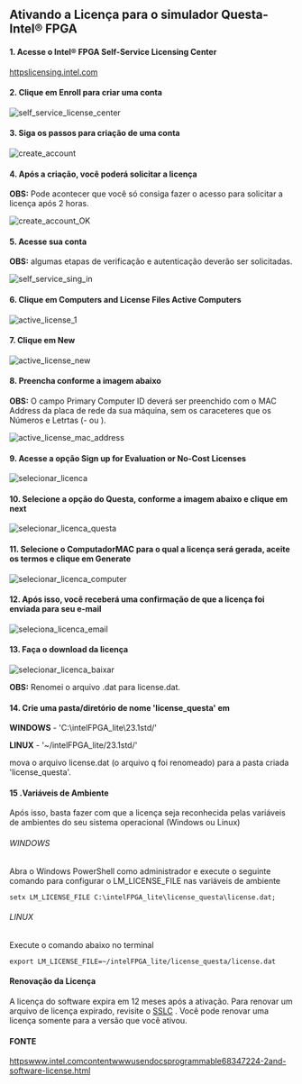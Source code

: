Ativando a Licença para o simulador Questa-Intel® FPGA
----------------------------------------------------------

#### 1. Acesse o Intel® FPGA Self-Service Licensing Center

[httpslicensing.intel.com](httpslicensing.intel.com)

#### 2. Clique em Enroll para criar uma conta

![self_service_license_center](imgs_questaLicense/self_service_license_center.png)

#### 3. Siga os passos para criação de uma conta

![create_account](imgs_questaLicense/create_account.png)

#### 4. Após a criação, você poderá solicitar a licença

**OBS:** Pode acontecer que você só consiga fazer o acesso para solicitar a licença após 2 horas.

![create_account_OK](imgs_questaLicense/create_account_OK.png)

#### 5. Acesse sua conta

**OBS:** algumas etapas de verificação e autenticação deverão ser solicitadas.

![self_service_sing_in](imgs_questaLicense/self_service_sing_in.png)

#### 6. Clique em Computers and License Files  Active Computers

![active_license_1](imgs_questaLicense/active_license_1.png)

#### 7. Clique em New

![active_license_new](imgs_questaLicense/active_license_new.png)

#### 8. Preencha conforme a imagem abaixo

**OBS:** O campo Primary Computer ID deverá ser preenchido com o MAC Address da placa de rede da sua máquina, sem os caraceteres que os Números e Letrtas (- ou ).

![active_license_mac_address](imgs_questaLicense/active_license_mac_address.png)

#### 9. Acesse a opção Sign up for Evaluation or No-Cost Licenses

![selecionar_licenca](imgs_questaLicense/selecionar_licenca.png)

#### 10. Selecione a opção do Questa, conforme a imagem abaixo e clique em next

![selecionar_licenca_questa](imgs_questaLicense/selecionar_licenca_questa.png)

#### 11. Selecione o ComputadorMAC para o qual a licença será gerada, aceite os termos e clique em Generate

![selecionar_licenca_computer](imgs_questaLicense/selecionar_licenca_computer.png)

#### 12. Após isso, você receberá uma confirmação de que a licença foi enviada para seu e-mail

![seleciona_licenca_email](imgs_questaLicense/seleciona_licenca_email.png)

#### 13. Faça o download da licença

![selecionar_licenca_baixar](imgs_questaLicense/selecionar_licenca_baixar.png)

**OBS:** Renomei o arquivo .dat para license.dat.

#### 14. Crie uma pasta/diretório de nome 'license_questa' em

**WINDOWS** - 'C:\intelFPGA_lite\23.1std/'

**LINUX** - '~/intelFPGA_lite/23.1std/'

mova o arquivo license.dat (o arquivo q foi renomeado) para a pasta criada 'license_questa'.

#### 15 .Variáveis de Ambiente

Após isso, basta fazer com que a licença seja reconhecida pelas variáveis de ambientes do seu sistema operacional (Windows ou Linux)

###### WINDOWS

Abra o Windows PowerShell como administrador e execute o seguinte comando para configurar o LM_LICENSE_FILE nas variáveis de ambiente

```
setx LM_LICENSE_FILE C:\intelFPGA_lite\license_questa\license.dat;
```

###### LINUX

Execute o comando abaixo no terminal

```
export LM_LICENSE_FILE=~/intelFPGA_lite/license_questa/license.dat
 ```   

#### Renovação da Licença

A licença do software expira em 12 meses após a ativação. Para renovar um arquivo de licença expirado, revisite o [SSLC](httpsfpgasupport.intel.comLicensinglicenseindex.html) . Você pode renovar uma licença somente para a versão que você ativou.

#### FONTE

[httpswww.intel.comcontentwwwusendocsprogrammable68347224-2and-software-license.html](httpswww.intel.comcontentwwwusendocsprogrammable68347224-2and-software-license.html)
